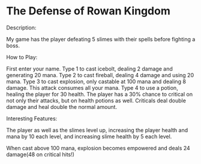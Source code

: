 # The Defense of Rowan Kingdom
Description:

My game has the player defeating 5 slimes with their spells before fighting a boss.

How to Play:

First enter your name. Type 1 to cast icebolt, dealing 2 damage and generating 20 mana. Type 2 to cast fireball, dealing 4 damage
and using 20 mana. Type 3 to cast explosion, only castable at 100 mana and dealing 8 damage. This attack consumes all your mana. Type 4
to use a potion, healing the player for 30 health. The player has a 30% chance to critical on not only their attacks, but on health potions
as well. Criticals deal double damage and heal double the normal amount.

Interesting Features:

The player as well as the slimes level up, increasing the player health and mana by 10 each level, and increasing slime health by 5 each
level.

When cast above 100 mana, explosion becomes empowered and deals 24 damage(48 on critical hits!)
